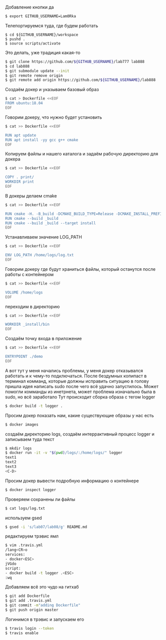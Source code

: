Добавление кнопки да
```sh
$ export GITHUB_USERNAME=Lam0Rka
```
Телепортируемся туда, где будем работать
```
$ cd ${GITHUB_USERNAME}/workspace
$ pushd .
$ source scripts/activate
```
Это делать, уже традиция какая-то
```sh
$ git clone https://github.com/${GITHUB_USERNAME}/lab777 lab888
$ cd lab888
$ git submodule update --init
$ git remote remove origin
$ git remote add origin https://github.com/${GITHUB_USERNAME}/lab888
```
Создаём докер и указываем базовый образ
```sh
$ cat > Dockerfile <<EOF
FROM ubuntu:18.04
EOF
```
Говорим докеру, что нужно будет установить
```sh
$ cat >> Dockerfile <<EOF

RUN apt update
RUN apt install -yy gcc g++ cmake
EOF
```
Копируем файлы и нашего каталога и задаём рабочую директорию для докера
```sh
$ cat >> Dockerfile <<EOF

COPY . print/
WORKDIR print
EOF
```
В докеры делаем cmake
```sh
$ cat >> Dockerfile <<EOF

RUN cmake -H. -B_build -DCMAKE_BUILD_TYPE=Release -DCMAKE_INSTALL_PREFIX=_install
RUN cmake --build _build
RUN cmake --build _build --target install
EOF
```
Устанавливаем значение LOG_PATH
```sh
$ cat >> Dockerfile <<EOF

ENV LOG_PATH /home/logs/log.txt
EOF
```
Говорим докеру где будут храниться файлы, который останутся после работы с контейнером
```sh
$ cat >> Dockerfile <<EOF

VOLUME /home/logs
EOF
```
переходим в директорию
```sh
$ cat >> Dockerfile <<EOF

WORKDIR _install/bin
EOF
```
Создаём точку входа в приложение
```sh
$ cat >> Dockerfile <<EOF

ENTRYPOINT ./demo
EOF
```
А вот тут у меня начались проблемы, у меня докер отказывался работать и к чему-то подключаться.
После бездумных копипаст в терминал комманд, которые должны исправить ситуацию в голову пришла идея написать sudo после чего всё удачно запустилось.
Может помогли комманды из инетрнета, может проблема изначально была в sudo, но всё заработало
Тут происходит сборка образа с тегом  logger
```sh
$ docker build -t logger .
```
Просим докер показать нам, какие существующие образы у нас есть
```sh
$ docker images
```
создаём директорию logs, создаём интеррактивный процесс logger и записываем туда текст
```sh
$ mkdir logs
$ docker run -it -v "$(pwd)/logs/:/home/logs/" logger
text1
text2
text3
<C-D>
```
Просим докер вывести подробную информацию о контейнере
```sh
$ docker inspect logger
```
Проверяем сохранены ли файлы
```sh
$ cat logs/log.txt
```
используем gsed
```sh
$ gsed -i 's/lab07/lab08/g' README.md
```
редактируем трэвис ямл
```sh
$ vim .travis.yml
/lang<CR>o
services:
- docker<ESC>
jVGdo
script:
- docker build -t logger .<ESC>
:wq
```
Добавляем всё это чудо на гитхаб
```sh
$ git add Dockerfile
$ git add .travis.yml
$ git commit -m"adding Dockerfile"
$ git push origin master
```
Логинимся в трэвис и запускаем его
```sh
$ travis login --token
$ travis enable
```
